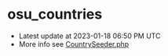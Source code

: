 # osu_countries

- Latest update at 2023-01-18 06:50 PM UTC
- More info see [CountrySeeder.php](https://github.com/ppy/osu-web/blob/master/database/seeders/ModelSeeders/CountrySeeder.php)
